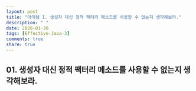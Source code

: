 ```yaml
---
layout: post
title: "아이템 1. 생성자 대신 정적 팩터리 메소드를 사용할 수 없는지 생각해보라."
description: " "
date: 2020-01-30
tags: [Effective-Java-3]
comments: true
share: true
---
```


## 01. 생성자 대신 정적 팩터리 메소드를 사용할 수 없는지 생각해보라.
